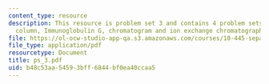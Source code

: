 ```yaml
---
content_type: resource
description: This resource is problem set 3 and contains 4 problem sets on chromatography
  column, Immunoglobulin G, chromatogram and ion exchange chromatography.
file: https://ol-ocw-studio-app-qa.s3.amazonaws.com/courses/10-445-separation-processes-for-biochemical-products-summer-2005/b48c53aa54593bff6844bf0ea40ccaa5_ps_3.pdf
file_type: application/pdf
resourcetype: Document
title: ps_3.pdf
uid: b48c53aa-5459-3bff-6844-bf0ea40ccaa5
---
```

